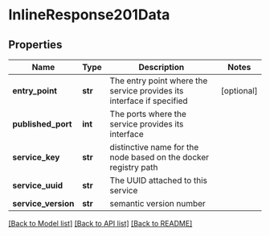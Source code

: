 # InlineResponse201Data

## Properties
Name | Type | Description | Notes
------------ | ------------- | ------------- | -------------
**entry_point** | **str** | The entry point where the service provides its interface if specified | [optional] 
**published_port** | **int** | The ports where the service provides its interface | 
**service_key** | **str** | distinctive name for the node based on the docker registry path | 
**service_uuid** | **str** | The UUID attached to this service | 
**service_version** | **str** | semantic version number | 

[[Back to Model list]](../README.md#documentation-for-models) [[Back to API list]](../README.md#documentation-for-api-endpoints) [[Back to README]](../README.md)


